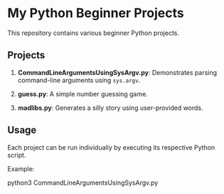 # My Python Beginner Projects

This repository contains various beginner Python projects.

## Projects

1. **CommandLineArgumentsUsingSysArgv.py**: Demonstrates parsing command-line arguments using `sys.argv`.

2. **guess.py**: A simple number guessing game.

3. **madlibs.py**: Generates a silly story using user-provided words.

## Usage

Each project can be run individually by executing its respective Python script.

Example:

python3 CommandLineArgumentsUsingSysArgv.py